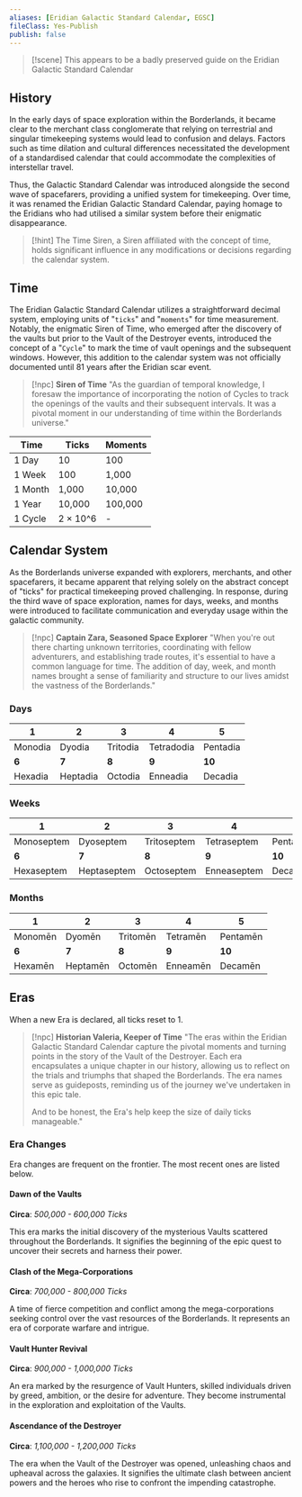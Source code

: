 ```yaml
---
aliases: [Eridian Galactic Standard Calendar, EGSC]
fileClass: Yes-Publish
publish: false
---
```


> [!scene] This appears to be a badly preserved guide on the Eridian Galactic Standard Calendar

## History

In the early days of space exploration within the Borderlands, it became clear to the merchant class conglomerate that relying on terrestrial and singular timekeeping systems would lead to confusion and delays. Factors such as time dilation and cultural differences necessitated the development of a standardised calendar that could accommodate the complexities of interstellar travel. 

Thus, the Galactic Standard Calendar was introduced alongside the second wave of spacefarers, providing a unified system for timekeeping. Over time, it was renamed the Eridian Galactic Standard Calendar, paying homage to the Eridians who had utilised a similar system before their enigmatic disappearance.

> [!hint] 
> The Time Siren, a Siren affiliated with the concept of time, holds significant influence in any modifications or decisions regarding the calendar system.

## Time

The Eridian Galactic Standard Calendar utilizes a straightforward decimal system, employing units of "`ticks`" and "`moments`" for time measurement. Notably, the enigmatic Siren of Time, who emerged after the discovery of the vaults but prior to the Vault of the Destroyer events, introduced the concept of a "`Cycle`" to mark the time of vault openings and the subsequent windows. However, this addition to the calendar system was not officially documented until 81 years after the Eridian scar event.

> [!npc] **Siren of Time**
> "As the guardian of temporal knowledge, I foresaw the importance of incorporating the notion of Cycles to track the openings of the vaults and their subsequent intervals. It was a pivotal moment in our understanding of time within the Borderlands universe."

| Time    | Ticks  | Moments |
| ------- | ------ | ------- |
| 1 Day   | 10     | 100     |
| 1 Week  | 100    | 1,000   |
| 1 Month | 1,000  | 10,000  |
| 1 Year  | 10,000 | 100,000 |
| 1 Cycle | 2 × 10^6      |    -     |


## Calendar System

As the Borderlands universe expanded with explorers, merchants, and other spacefarers, it became apparent that relying solely on the abstract concept of "ticks" for practical timekeeping proved challenging. In response, during the third wave of space exploration, names for days, weeks, and months were introduced to facilitate communication and everyday usage within the galactic community.

> [!npc] **Captain Zara, Seasoned Space Explorer**
> "When you're out there charting unknown territories, coordinating with fellow adventurers, and establishing trade routes, it's essential to have a common language for time. The addition of day, week, and month names brought a sense of familiarity and structure to our lives amidst the vastness of the Borderlands."

### Days

| **1**       | **2**        | **3**        | **4**          | **5**        |
| ------- | -------- | -------- | ---------- | -------- |
| Monodia | Dyodia   | Tritodia | Tetradodia | Pentadia |
| **6**       | **7**        | **8**        | **9**          | **10**       |
| Hexadia | Heptadia | Octodia  | Enneadia   | Decadia         |


### Weeks

| **1**       | **2**        | **3**        | **4**          | **5**        |
| ------- | -------- | -------- | ---------- | -------- |
| Monoseptem | Dyoseptem   | Tritoseptem | Tetraseptem | Pentaseptem| |
| **6**       | **7**        | **8**        | **9**          | **10**       |
| Hexaseptem | Heptaseptem | Octoseptem  | Enneaseptem   | Decaseptem|         |

### Months

| **1**       | **2**        | **3**        | **4**          | **5**        |
| ------- | -------- | -------- | ---------- | -------- |
| Monomēn | Dyomēn   | Tritomēn | Tetramēn | Pentamēn| |
| **6**       | **7**        | **8**        | **9**          | **10**       |
| Hexamēn | Heptamēn | Octomēn  | Enneamēn   | Decamēn|         |

## Eras

When a new Era is declared, all ticks reset to 1.

> [!npc] **Historian Valeria, Keeper of Time**
> "The eras within the Eridian Galactic Standard Calendar capture the pivotal moments and turning points in the story of the Vault of the Destroyer. Each era encapsulates a unique chapter in our history, allowing us to reflect on the trials and triumphs that shaped the Borderlands. The era names serve as guideposts, reminding us of the journey we've undertaken in this epic tale.
>
> And to be honest, the Era's help keep the size of daily ticks manageable."

### Era Changes

Era changes are frequent on the frontier. The most recent ones are listed below.

#### Dawn of the Vaults
**Circa**: *500,000 - 600,000 Ticks*

This era marks the initial discovery of the mysterious Vaults scattered throughout the Borderlands. It signifies the beginning of the epic quest to uncover their secrets and harness their power.

#### Clash of the Mega-Corporations
**Circa**: *700,000 - 800,000 Ticks*

A time of fierce competition and conflict among the mega-corporations seeking control over the vast resources of the Borderlands. It represents an era of corporate warfare and intrigue.

#### Vault Hunter Revival
**Circa**: *900,000 - 1,000,000 Ticks*

An era marked by the resurgence of Vault Hunters, skilled individuals driven by greed, ambition, or the desire for adventure. They become instrumental in the exploration and exploitation of the Vaults.

#### Ascendance of the Destroyer
**Circa**: *1,100,000 - 1,200,000 Ticks*

The era when the Vault of the Destroyer was opened, unleashing chaos and upheaval across the galaxies. It signifies the ultimate clash between ancient powers and the heroes who rise to confront the impending catastrophe.
